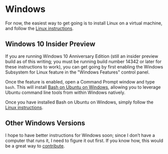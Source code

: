 # Windows

For now, the easiest way to get going is to install Linux on a virtual
machine, and follow the [Linux instructions](./linux.html).

## Windows 10 Insider Preview

If you are running Windows 10 Anniversary Edition (still an insider preview
build as of this writing; you must be running build number 14342 or later for
these instructions to work), you can get going by first enabling the Windows
Subsystem for Linux feature in the "Windows Features" control panel.

Once the feature is enabled, open a Command Prompt window and type ```bash```.
This will install [Bash on Ubuntu on Windows](https://msdn.microsoft.com/en-us/commandline/wsl/about?f=255&MSPPError=-2147217396), allowing you to leverage Ubuntu command line tools from within Windows
natively.

Once you have installed Bash on Ubuntu on Windows, simply follow the [Linux instructions](./linux.html).


## Other Windows Versions

I hope to have better instructions for Windows soon; since I don’t have a
computer that runs it, I need to figure it out first. If you know how, this
would be a great way to [contribute](https://github.com/intermezzOS/book).
